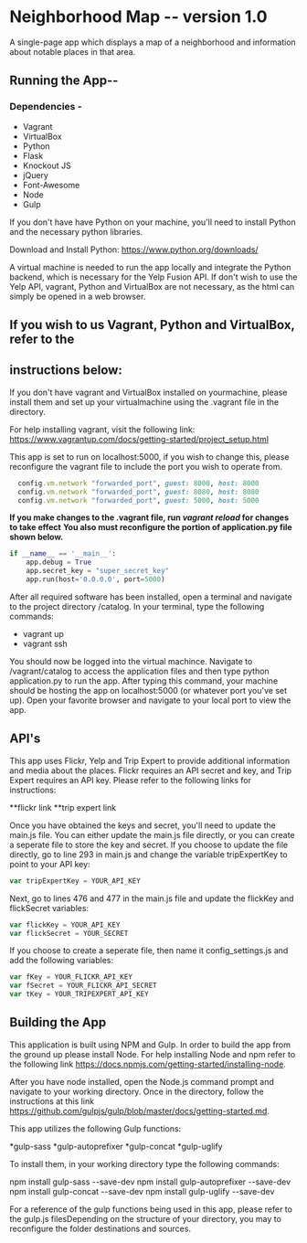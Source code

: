 # Neighborhood Map -- version 1.0

A single-page app which displays a map of a neighborhood and
information about notable places in that area.

## Running the App--
	
### Dependencies - 
* Vagrant
* VirtualBox
* Python
* Flask
* Knockout JS
* jQuery
* Font-Awesome
* Node
* Gulp

If you don't have have Python on your machine, you'll 
need to install Python and the necessary python libraries.

Download and Install Python: https://www.python.org/downloads/

A virtual machine is needed to run the app locally and integrate 
the Python backend, which is necessary for the Yelp Fusion API. 
If don't wish to use the Yelp API, vagrant, Python and VirtualBox
are not necessary, as the html can simply be opened in a web browser.

## If you wish to us Vagrant, Python and VirtualBox, refer to the
## instructions below:

If you don't have vagrant and VirtualBox installed on yourmachine,
please install them and set up your virtualmachine using the .vagrant
file in the directory.

For help installing vagrant, visit the following
link: https://www.vagrantup.com/docs/getting-started/project_setup.html

This app is set to run on localhost:5000, if you wish
to change this, please reconfigure the vagrant file to 
include the port you wish to operate from. 

```ruby
  config.vm.network "forwarded_port", guest: 8000, host: 8000
  config.vm.network "forwarded_port", guest: 8080, host: 8080
  config.vm.network "forwarded_port", guest: 5000, host: 5000
```
**If you make changes to the .vagrant file, run *vagrant reload* for changes to take effect**
**You also must reconfigure the portion of application.py file shown below.**

```python
if __name__ == '__main__':
    app.debug = True
    app.secret_key = "super_secret_key"
    app.run(host='0.0.0.0', port=5000)
```
	
After all required software has been installed, open a 
terminal and navigate to the project directory /catalog.
In your terminal, type the following commands:

* vagrant up
* vagrant ssh

You should now be logged into the virtual machince. Navigate
to /vagrant/catalog to access the application files and then
type python application.py to run the app. After typing this 
command, your machine should be hosting the app on localhost:5000
(or whatever port you've set up). Open your favorite browser 
and navigate to your local port to view the app. 

## API's

This app uses Flickr, Yelp and Trip Expert to provide additional
information and media about the places. Flickr requires an API 
secret and key, and Trip Expert requires an API key. Please refer 
to the following links for instructions:

**flickr link
**trip expert link

Once you have obtained the keys and secret, you'll need to update
the main.js file. You can either update the main.js file directly,
or you can create a seperate file to store the key and secret. If
you choose to update the file directly, go to line 293 in main.js and
change the variable tripExpertKey to point to your API key:

```javascript
var tripExpertKey = YOUR_API_KEY
```
Next, go to lines 476 and 477 in the main.js file and update the flickKey
and flickSecret variables:

```javascript
var flickKey = YOUR_API_KEY
var flickSecret = YOUR_SECRET
```

If you choose to create a seperate file, then name it config_settings.js
and add the following variables: 

```javascript
var fKey = YOUR_FLICKR_API_KEY
var fSecret = YOUR_FLICKR_API_SECRET
var tKey = YOUR_TRIPEXPERT_API_KEY
```

## Building the App

This application is built using NPM and Gulp. In order to build the app
from the ground up please install Node. For help installing Node and npm
refer to the following link https://docs.npmjs.com/getting-started/installing-node.

After you have node installed, open the Node.js command prompt and navigate 
to your working directory. Once in the directory, follow the instructions at 
this link https://github.com/gulpjs/gulp/blob/master/docs/getting-started.md. 

This app utilizes the following Gulp functions: 

*gulp-sass
*gulp-autoprefixer
*gulp-concat
*gulp-uglify

To install them, in your working directory type the following commands:

npm install gulp-sass --save-dev
npm install gulp-autoprefixer --save-dev
npm install gulp-concat --save-dev
npm install gulp-uglify --save-dev

For a reference of the gulp functions being used in this app, please refer
to the gulp.js filesDepending on the structure of your directory, you may 
to reconfigure the folder destinations and sources.
 
	
